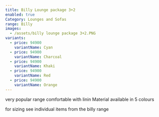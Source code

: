 ```yaml
---
title: Billy Lounge package 3+2
enabled: true
Category: Lounges and Sofas
range: Billy
images:
  - /assets/billy lounge package 3+2.PNG
variants:
  - price: 94900
    variantName: Cyan
  - price: 94900
    variantName: Charcoal
  - price: 94900
    variantName: Khaki
  - price: 94900
    variantName: Red
  - price: 94900
    variantName: Orange
---
```


very popular range comfortable with linin Material available in 5 colours

for sizing see individual items from the billy range
